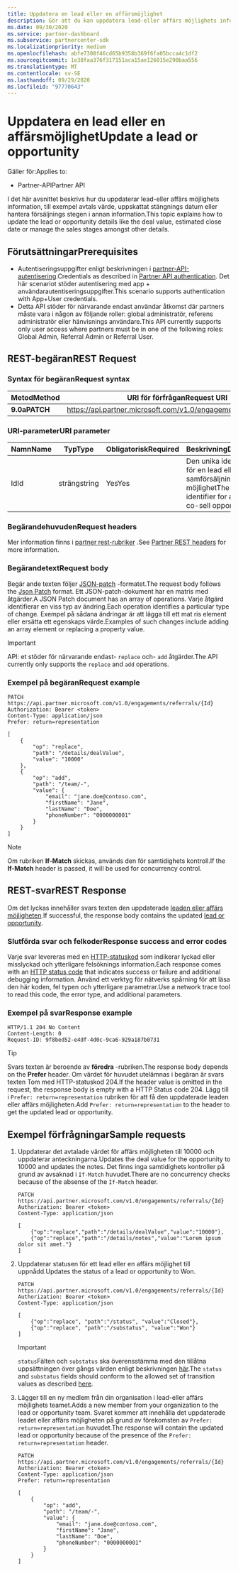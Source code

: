 ```yaml
---
title: Uppdatera en lead eller en affärsmöjlighet
description: Gör att du kan uppdatera lead-eller affärs möjlighets information.
ms.date: 09/30/2020
ms.service: partner-dashboard
ms.subservice: partnercenter-sdk
ms.localizationpriority: medium
ms.openlocfilehash: abfe7308f46cd65b9358b369f6fa05bcca4c1df2
ms.sourcegitcommit: 1e38faa376f317151aca15ae126015e290baa556
ms.translationtype: MT
ms.contentlocale: sv-SE
ms.lasthandoff: 09/29/2020
ms.locfileid: "97770643"
---
```

# <a name="update-a-lead-or-opportunity"></a><span data-ttu-id="96746-103">Uppdatera en lead eller en affärsmöjlighet</span><span class="sxs-lookup"><span data-stu-id="96746-103">Update a lead or opportunity</span></span>

<span data-ttu-id="96746-104">Gäller för:</span><span class="sxs-lookup"><span data-stu-id="96746-104">Applies to:</span></span>

- <span data-ttu-id="96746-105">Partner-API</span><span class="sxs-lookup"><span data-stu-id="96746-105">Partner API</span></span>

<span data-ttu-id="96746-106">I det här avsnittet beskrivs hur du uppdaterar lead-eller affärs möjlighets information, till exempel avtals värde, uppskattat stängnings datum eller hantera försäljnings stegen i annan information.</span><span class="sxs-lookup"><span data-stu-id="96746-106">This topic explains how to update the lead or opportunity details like the deal value, estimated close date or manage the sales stages amongst other details.</span></span>

## <a name="prerequisites"></a><span data-ttu-id="96746-107">Förutsättningar</span><span class="sxs-lookup"><span data-stu-id="96746-107">Prerequisites</span></span>

- <span data-ttu-id="96746-108">Autentiseringsuppgifter enligt beskrivningen i [partner-API-autentisering](api-authentication.md).</span><span class="sxs-lookup"><span data-stu-id="96746-108">Credentials as described in [Partner API authentication](api-authentication.md).</span></span> <span data-ttu-id="96746-109">Det här scenariot stöder autentisering med app + användarautentiseringsuppgifter.</span><span class="sxs-lookup"><span data-stu-id="96746-109">This scenario supports authentication with App+User credentials.</span></span>
- <span data-ttu-id="96746-110">Detta API stöder för närvarande endast användar åtkomst där partners måste vara i någon av följande roller: global administratör, referens administratör eller hänvisnings användare.</span><span class="sxs-lookup"><span data-stu-id="96746-110">This API currently supports only user access where partners must be in one of the following roles: Global Admin, Referral Admin or Referral User.</span></span>

## <a name="rest-request"></a><span data-ttu-id="96746-111">REST-begäran</span><span class="sxs-lookup"><span data-stu-id="96746-111">REST Request</span></span>

### <a name="request-syntax"></a><span data-ttu-id="96746-112">Syntax för begäran</span><span class="sxs-lookup"><span data-stu-id="96746-112">Request syntax</span></span>

| <span data-ttu-id="96746-113">Metod</span><span class="sxs-lookup"><span data-stu-id="96746-113">Method</span></span>  | <span data-ttu-id="96746-114">URI för förfrågan</span><span class="sxs-lookup"><span data-stu-id="96746-114">Request URI</span></span>                                                       |
|---------|-------------------------------------------------------------------|
| <span data-ttu-id="96746-115">**9.0a**</span><span class="sxs-lookup"><span data-stu-id="96746-115">**PATCH**</span></span> | <https://api.partner.microsoft.com/v1.0/engagements/referrals/{Id}> |

### <a name="uri-parameter"></a><span data-ttu-id="96746-116">URI-parameter</span><span class="sxs-lookup"><span data-stu-id="96746-116">URI parameter</span></span>


| <span data-ttu-id="96746-117">Namn</span><span class="sxs-lookup"><span data-stu-id="96746-117">Name</span></span>                   | <span data-ttu-id="96746-118">Typ</span><span class="sxs-lookup"><span data-stu-id="96746-118">Type</span></span>     | <span data-ttu-id="96746-119">Obligatorisk</span><span class="sxs-lookup"><span data-stu-id="96746-119">Required</span></span> | <span data-ttu-id="96746-120">Beskrivning</span><span class="sxs-lookup"><span data-stu-id="96746-120">Description</span></span>                                                     |
|------------------------|----------|----------|-----------------------------------------------------------------|
|<span data-ttu-id="96746-121">Id</span><span class="sxs-lookup"><span data-stu-id="96746-121">Id</span></span>                      | <span data-ttu-id="96746-122">sträng</span><span class="sxs-lookup"><span data-stu-id="96746-122">string</span></span>   | <span data-ttu-id="96746-123">Yes</span><span class="sxs-lookup"><span data-stu-id="96746-123">Yes</span></span>       | <span data-ttu-id="96746-124">Den unika identifieraren för en lead eller en samförsäljnings möjlighet</span><span class="sxs-lookup"><span data-stu-id="96746-124">The unique identifier for a lead or co-sell opportunity</span></span>       |

### <a name="request-headers"></a><span data-ttu-id="96746-125">Begärandehuvuden</span><span class="sxs-lookup"><span data-stu-id="96746-125">Request headers</span></span>

<span data-ttu-id="96746-126">Mer information finns i [partner rest-rubriker](headers.md) .</span><span class="sxs-lookup"><span data-stu-id="96746-126">See [Partner REST headers](headers.md) for more information.</span></span>

### <a name="request-body"></a><span data-ttu-id="96746-127">Begärandetext</span><span class="sxs-lookup"><span data-stu-id="96746-127">Request body</span></span>

<span data-ttu-id="96746-128">Begär ande texten följer [JSON-patch](https://tools.ietf.org/html/rfc6902) -formatet.</span><span class="sxs-lookup"><span data-stu-id="96746-128">The request body follows the [Json Patch](https://tools.ietf.org/html/rfc6902) format.</span></span> <span data-ttu-id="96746-129">Ett JSON-patch-dokument har en matris med åtgärder.</span><span class="sxs-lookup"><span data-stu-id="96746-129">A JSON Patch document has an array of operations.</span></span> <span data-ttu-id="96746-130">Varje åtgärd identifierar en viss typ av ändring.</span><span class="sxs-lookup"><span data-stu-id="96746-130">Each operation identifies a particular type of change.</span></span> <span data-ttu-id="96746-131">Exempel på sådana ändringar är att lägga till ett mat ris element eller ersätta ett egenskaps värde.</span><span class="sxs-lookup"><span data-stu-id="96746-131">Examples of such changes include adding an array element or replacing a property value.</span></span>

> [!Important]
> <span data-ttu-id="96746-132">API: et stöder för närvarande endast- `replace` och- `add` åtgärder.</span><span class="sxs-lookup"><span data-stu-id="96746-132">The API currently only supports the `replace` and `add` operations.</span></span>

### <a name="request-example"></a><span data-ttu-id="96746-133">Exempel på begäran</span><span class="sxs-lookup"><span data-stu-id="96746-133">Request example</span></span>

```http
PATCH https://api.partner.microsoft.com/v1.0/engagements/referrals/{Id}
Authorization: Bearer <token>
Content-Type: application/json
Prefer: return=representation

[
    {
        "op": "replace",
        "path": "/details/dealValue",
        "value": "10000"
    },
    {
        "op": "add",
        "path": "/team/-",
        "value": {
            "email": "jane.doe@contoso.com",
            "firstName": "Jane",
            "lastName": "Doe",
            "phoneNumber": "0000000001"
        }
    }
]
```

> [!Note]
> <span data-ttu-id="96746-134">Om rubriken **If-Match** skickas, används den för samtidighets kontroll.</span><span class="sxs-lookup"><span data-stu-id="96746-134">If the **If-Match** header is passed, it will be used for concurrency control.</span></span>

## <a name="rest-response"></a><span data-ttu-id="96746-135">REST-svar</span><span class="sxs-lookup"><span data-stu-id="96746-135">REST Response</span></span>

<span data-ttu-id="96746-136">Om det lyckas innehåller svars texten den uppdaterade [leaden eller affärs möjligheten](referral-resources.md).</span><span class="sxs-lookup"><span data-stu-id="96746-136">If successful, the response body contains the updated [lead or opportunity](referral-resources.md).</span></span>


### <a name="response-success-and-error-codes"></a><span data-ttu-id="96746-137">Slutförda svar och felkoder</span><span class="sxs-lookup"><span data-stu-id="96746-137">Response success and error codes</span></span>

<span data-ttu-id="96746-138">Varje svar levereras med en [HTTP-statuskod](error-codes.md) som indikerar lyckad eller misslyckad och ytterligare felsöknings information.</span><span class="sxs-lookup"><span data-stu-id="96746-138">Each response comes with an [HTTP status code](error-codes.md) that indicates success or failure and additional debugging information.</span></span> <span data-ttu-id="96746-139">Använd ett verktyg för nätverks spårning för att läsa den här koden, fel typen och ytterligare parametrar.</span><span class="sxs-lookup"><span data-stu-id="96746-139">Use a network trace tool to read this code, the error type, and additional parameters.</span></span>

### <a name="response-example"></a><span data-ttu-id="96746-140">Exempel på svar</span><span class="sxs-lookup"><span data-stu-id="96746-140">Response example</span></span>

``` http
HTTP/1.1 204 No Content
Content-Length: 0
Request-ID: 9f8bed52-e4df-4d0c-9ca6-929a187b0731
```

> [!Tip]
> <span data-ttu-id="96746-141">Svars texten är beroende av **föredra** -rubriken.</span><span class="sxs-lookup"><span data-stu-id="96746-141">The response body depends on the **Prefer** header.</span></span> <span data-ttu-id="96746-142">Om värdet för huvudet utelämnas i begäran är svars texten Tom med HTTP-statuskod 204.</span><span class="sxs-lookup"><span data-stu-id="96746-142">If the header value is omitted in the request, the response body is empty with a HTTP Status code 204.</span></span> <span data-ttu-id="96746-143">Lägg till i `Prefer: return=representation` rubriken för att få den uppdaterade leaden eller affärs möjligheten.</span><span class="sxs-lookup"><span data-stu-id="96746-143">Add `Prefer: return=representation` to the header to get the updated lead or opportunity.</span></span>

## <a name="sample-requests"></a><span data-ttu-id="96746-144">Exempel förfrågningar</span><span class="sxs-lookup"><span data-stu-id="96746-144">Sample requests</span></span>

1. <span data-ttu-id="96746-145">Uppdaterar det avtalade värdet för affärs möjligheten till 10000 och uppdaterar anteckningarna.</span><span class="sxs-lookup"><span data-stu-id="96746-145">Updates the deal value for the opportunity to 10000 and updates the notes.</span></span> <span data-ttu-id="96746-146">Det finns inga samtidighets kontroller på grund av avsaknad i `If-Match` huvudet.</span><span class="sxs-lookup"><span data-stu-id="96746-146">There are no concurrency checks because of the absense of the `If-Match` header.</span></span>
    
    ```http
    PATCH https://api.partner.microsoft.com/v1.0/engagements/referrals/{Id}
    Authorization: Bearer <token>
    Content-Type: application/json
    
    [
        {"op":"replace","path":"/details/dealValue","value":"10000"},
        {"op":"replace","path":"/details/notes","value":"Lorem ipsum dolor sit amet."}
    ]
    ```

2. <span data-ttu-id="96746-147">Uppdaterar statusen för ett lead eller en affärs möjlighet till uppnådd.</span><span class="sxs-lookup"><span data-stu-id="96746-147">Updates the status of a lead or opportunity to Won.</span></span>
    
    ```http
    PATCH https://api.partner.microsoft.com/v1.0/engagements/referrals/{Id}
    Authorization: Bearer <token>
    Content-Type: application/json
    
    [
        {"op":"replace", "path":"/status", "value":"Closed"},
        {"op":"replace", "path":"/substatus", "value":"Won"}
    ]
    ```

    > [!Important]
    > <span data-ttu-id="96746-148">`status`Fälten och `substatus` ska överensstämma med den tillåtna uppsättningen över gångs värden enligt beskrivningen [här](referral-resources.md).</span><span class="sxs-lookup"><span data-stu-id="96746-148">The `status` and `substatus` fields should conform to the allowed set of transition values as described [here](referral-resources.md).</span></span>

3. <span data-ttu-id="96746-149">Lägger till en ny medlem från din organisation i lead-eller affärs möjlighets teamet.</span><span class="sxs-lookup"><span data-stu-id="96746-149">Adds a new member from your organization to the lead or opportunity team.</span></span> <span data-ttu-id="96746-150">Svaret kommer att innehålla det uppdaterade leadet eller affärs möjligheten på grund av förekomsten av `Prefer: return=representation` huvudet.</span><span class="sxs-lookup"><span data-stu-id="96746-150">The response will contain the updated lead or opportunity because of the presence of the `Prefer: return=representation` header.</span></span>

    ```http
    PATCH https://api.partner.microsoft.com/v1.0/engagements/referrals/{Id}
    Authorization: Bearer <token>
    Content-Type: application/json
    Prefer: return=representation
    
    [
        {
            "op": "add",
            "path": "/team/-",
            "value": {
                "email": "jane.doe@contoso.com",
                "firstName": "Jane",
                "lastName": "Doe",
                "phoneNumber": "0000000001"
            }
        }
    ]
    ```
